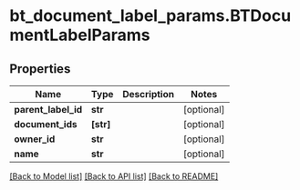 # bt_document_label_params.BTDocumentLabelParams

## Properties
Name | Type | Description | Notes
------------ | ------------- | ------------- | -------------
**parent_label_id** | **str** |  | [optional] 
**document_ids** | **[str]** |  | [optional] 
**owner_id** | **str** |  | [optional] 
**name** | **str** |  | [optional] 

[[Back to Model list]](../README.md#documentation-for-models) [[Back to API list]](../README.md#documentation-for-api-endpoints) [[Back to README]](../README.md)



